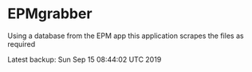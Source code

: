 # EPMgrabber
Using a database from the EPM app this application scrapes the files as required


Latest backup: Sun Sep 15 08:44:02 UTC 2019
